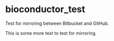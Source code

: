 # bioconductor_test

Test for mirroring between Bitbucket and GitHub.

This is some more text to test for mirroring.
